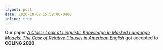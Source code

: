 ```yaml
---
layout: post
date: 2020-10-07 15:59:00-0400
inline: true
---
```


Our paper [*A Closer Look at Linguistic Knowledge in Masked Language Models: The Case of Relative Clauses in American English*]() got accepted to **COLING 2020**.